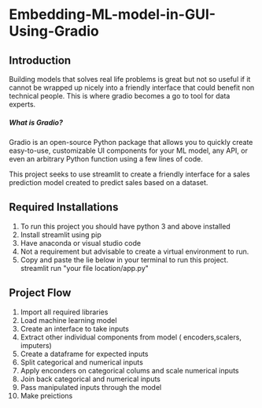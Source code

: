 # Embedding-ML-model-in-GUI-Using-Gradio

## Introduction
Building models that solves real life problems is great but not so useful if it cannot be wrapped up nicely into a friendly interface that could benefit non technical people. This is where gradio becomes a go to tool for data experts.
##### What is Gradio?
Gradio is an open-source Python package that allows you to quickly create easy-to-use, customizable UI components for your ML model, any API, or even an arbitrary Python function using a few lines of code. 

This project seeks to use streamlit to create a friendly interface for a sales prediction model created to predict sales based on a dataset.

## Required Installations
1. To run this project you should have python 3 and above installed
2. Install streamlit using pip
3. Have anaconda or visual studio code
4. Not a requirement but advisable to create a virtual environment to run.
5. Copy and paste the lie below in your terminal to run this project.
    streamlit run "your file location/app.py"
  
## Project Flow
1. Import all required libraries
2. Load machine learning model
3. Create an interface to take inputs
4. Extract other individual components from model ( encoders,scalers, imputers)
5. Create a dataframe for expected inputs
6. Split categorical and numerical inputs
7. Apply enconders on categorical colums and scale numerical inputs
8. Join back categorical and numerical inputs
9. Pass manipulated inputs through the model
10. Make preictions

